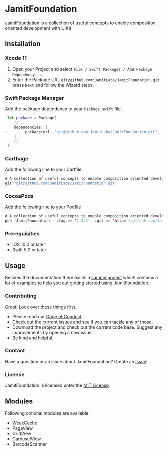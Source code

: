 # JamitFoundation

JamitFoundation is a collection of useful concepts to enable composition oriented development with UIKit

## Installation

### Xcode 11

1. Open your Project and select `File / Swift Packages / Add Package Dependency...`.
2. Enter the Package URL `git@github.com:JamitLabs/JamitFoundation.git` press `Next` and follow the Wizard steps.

### Swift Package Manager

Add the package dependency to your `Package.swift` file.

```swift
 let package = Package(
    // ...
    dependencies: [
+       .package(url: "git@github.com:JamitLabs/JamitFoundation.git", .upToNextMajor(from: "1.0.0"))
    ]
    // ...
 )
```

### Carthage

Add the following line to your Cartfile.

```swift
# A collection of useful concepts to enable composition oriented development with UIKit
git "git@github.com:JamitLabs/JamitFoundation.git"
```

### CocoaPods

Add the following line to your Podfile
```swift
# A collection of useful concepts to enable composition oriented development with UIKit
pod 'JamitFoundation', :tag => '1.3.2', :git => 'https://github.com/JamitLabs/JamitFoundation.git'
```

### Prerequisities
- iOS 10.0 or later
- Swift 5.0 or later

## Usage

Besides the documentation there exists a [sample project](https://github.com/JamitLabs/JamitFoundation/tree/develop/Examples/JamitFoundationExample) which contains a lot of examples to help you out getting started using JamitFoundation.

### Contributing

Great! Look over these things first.
- Please read our [Code of Conduct](https://github.com/JamitLabs/JamitFoundation/blob/develop/CODE_OF_CONDUCT.md)
- Check out the [current issues](https://github.com/JamitLabs/JamitFoundation/issues) and see if you can tackle any of those.
- Download the project and check out the current code base. Suggest any improvements by opening a new issue.
- Be kind and helpful.

### Contact

Have a question or an issue about JamitFoundation? Create an [issue](https://github.com/JamitLabs/JamitFoundation/issues/new)!

### License

JamitFoundation is licensed unter the [MIT License](https://github.com/JamitLabs/JamitFoundation/blob/develop/LICENSE).

## Modules
Following optional modules are available:

- [WeakCache](Modules/WeakCache/README.md)
- PageView
- GridView
- CarouselView
- BarcodeScanner
